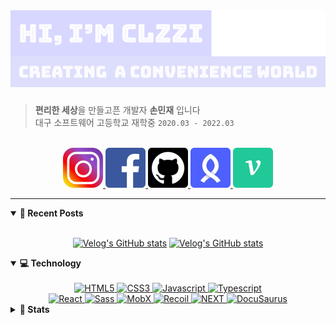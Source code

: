 <a href="https://github.com/clzzi">
  <img alt="Hi, I'm Clzzi" src="https://github.com/Clzzi/Clzzi/blob/master/images/logo.png" width="800 "/>
</a>

###

> **편리한 세상**을 만들고픈 개발자 **손민재** 입니다 <br/>
> 대구 소프트웨어 고등학교 재학중 `2020.03 - 2022.03`

<br/>

<div align="center" style="text-align:center">

  <a href="https://www.instagram.com/clzz._.i/" target="_blank">
    <img src="https://github.com/Clzzi/Clzzi/blob/master/icons/insta.png" alt="instagram" width="64" height="64" />
  </a>

  <a href="https://www.facebook.com/profile.php?id=100012188109312" target="_blank">
    <img src="https://github.com/Clzzi/Clzzi/blob/master/icons/facebook.png" alt="facebook" width="64" height="64" />
  </a>

  <a href="https://github.com/clzzi" target="_blank">
    <img src="https://github.com/Clzzi/Clzzi/blob/master/icons/github.png" alt="github" width="64" height="64" />
  </a>
  
  <a href="https://www.rocketpunch.com/@clzzi1109" target="_blank">
    <img src="https://github.com/Clzzi/Clzzi/blob/master/icons/rocket.png" alt="rocketpunch" width="64" height="64" />
  </a>
  
  <a href="https://velog.io/@jce1407" target="_blank">
    <img src="https://github.com/Clzzi/Clzzi/blob/master/icons/velog.png" alt="velog" width="64" height="64" />
  </a>
  
</div>

---


<details open>
   <summary><strong> 💜 Recent Posts </strong></summary>
  
  <br/>
  
  <div align="center" style="text-align:center">
    
  [![Velog's GitHub stats](https://velog-readme-stats.vercel.app/api?name=jce1407)](https://velog.io/@jce1407/2021-DGSW-%ED%95%B4%EC%BB%A4%ED%86%A4-%ED%9A%8C%EA%B3%A0%EB%A1%9D)
  [![Velog's GitHub stats](https://velog-readme-stats.vercel.app/api?name=jce1407&tag=hooks)](https://velog.io/@jce1407/%EC%9C%A0%EC%9A%A9%ED%95%9C-URL-Hooks)
    
  </div>
</details>

<details markdown="1" open >
  <summary><strong> 💻 Technology </strong></summary>
  
  <br/>

  <div align="center" style="text-align:center">
  
  <a href="https://github.com/Clzzi/Clzzi">
    <img src=https://img.shields.io/badge/HTML5-%23E34F26.svg?&style=for-the-badge&logo=HTML5&logoColor=white alt=HTML5 />
  </a>

  <a href="https://github.com/Clzzi/Clzzi">
    <img src=https://img.shields.io/badge/CSS3-%231572B6.svg?&style=for-the-badge&logo=CSS3&logoColor=white alt=CSS3 />
  </a>

  <a href="https://github.com/Clzzi/Clzzi">
    <img src=https://img.shields.io/badge/Javascript-%23F7DF1E.svg?&style=for-the-badge&logo=JavaScript&logoColor=white alt=Javascript />
  </a>

  <a href="https://github.com/Clzzi/Clzzi">
    <img src=https://img.shields.io/badge/Typescript-%233178C6.svg?&style=for-the-badge&logo=TypeScript&logoColor=white alt=Typescript />
  </a>
  
  <br/>

  <a href="https://github.com/Clzzi/Clzzi">
    <img src=https://img.shields.io/badge/React-%2361DAFB.svg?&style=for-the-badge&logo=React&logoColor=white alt=React />
  </a>

  <a href="https://github.com/Clzzi/Clzzi">
    <img src=https://img.shields.io/badge/Sass-%23CC6699.svg?&style=for-the-badge&logo=Sass&logoColor=white alt=Sass />
  </a>

  <a href="https://github.com/Clzzi/Clzzi">
    <img src=https://img.shields.io/badge/MobX-%23FF9955.svg?&style=for-the-badge&logo=MobX&logoColor=white alt=MobX />
  </a>

  <a href="https://github.com/Clzzi/Clzzi">
    <img src=https://img.shields.io/badge/RECOIL-%231572B6.svg?&style=for-the-badge&logo=Atom&logoColor=white alt=Recoil />
  </a>
  
  <a href="https://github.com/Clzzi/Clzzi">
    <img src=https://img.shields.io/badge/NEXT-%23000000.svg?&style=for-the-badge&logo=Next.js&logoColor=white alt=NEXT />
  </a>

  <a href="https://github.com/Clzzi/Clzzi">
    <img src=https://img.shields.io/badge/DocuSaurus-%233ECC5F.svg?&style=for-the-badge&logo=BookStack&logoColor=white alt=DocuSaurus />
  </a>
  
  </div>
</details>

<details>
  <summary><strong>🎯 Stats </strong></summary>
  
  <br/>
  
  <div align="center" style="text-align:center">          
    <img src = "https://github-readme-stats.vercel.app/api?username=Clzzi&show_icons=true&theme=algolia&count_private=true&line_height=27&hide_title=true ">
    <img src = "https://github-readme-stats.vercel.app/api/top-langs/?username=Clzzi&hide=css,html,c,&theme=algolia&langs_count=2&hide_title=true ">
  </div>
</details>





